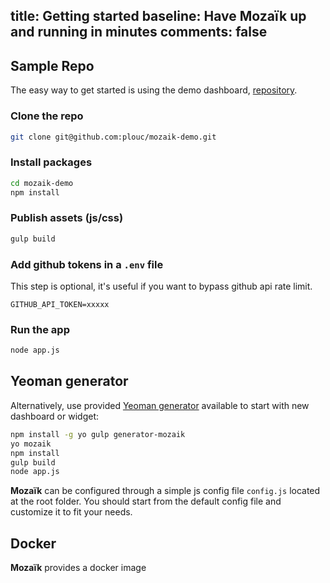 title: Getting started
baseline: Have Mozaïk up and running in minutes
comments: false
---
## Sample Repo

The easy way to get started is using the demo dashboard, [repository](https://github.com/plouc/mozaik-demo).

### Clone the repo

```bash
git clone git@github.com:plouc/mozaik-demo.git
```

### Install packages

```bash
cd mozaik-demo
npm install
```

### Publish assets (js/css)

```bash
gulp build
```

### Add github tokens in a `.env` file

This step is optional, it's useful if you want to bypass github api rate limit.

```
GITHUB_API_TOKEN=xxxxx
```

### Run the app

```bash
node app.js
```

## Yeoman generator

Alternatively, use provided [Yeoman generator][yo-generator-url] available to start with new dashboard or widget:

``` sh
npm install -g yo gulp generator-mozaik
yo mozaik
npm install
gulp build
node app.js
```

**Mozaïk** can be configured through a simple js config file `config.js` located at the root folder.
You should start from the default config file and customize it to fit your needs.

## Docker

**Mozaïk** provides a docker image

[yo-generator-url]: https://www.npmjs.com/package/generator-mozaik
